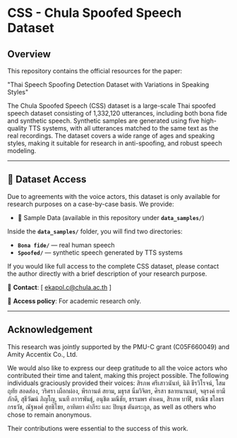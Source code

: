 <!-- markdownlint-disable -->
# CSS - Chula Spoofed Speech Dataset

## Overview
This repository contains the official resources for the paper:

"Thai Speech Spoofing Detection Dataset with Variations in Speaking Styles"

The Chula Spoofed Speech (CSS) dataset is a large-scale Thai spoofed speech dataset consisting of 1,332,120 utterances, including both bona fide and synthetic speech. Synthetic samples are generated using five high-quality TTS systems, with all utterances matched to the same text as the real recordings. The dataset covers a wide range of ages and speaking styles, making it suitable for research in anti-spoofing, and robust speech modeling.

---

## 📂 Dataset Access
Due to agreements with the voice actors, this dataset is only available for research purposes on a case-by-case basis. We provide:

- 📁 Sample Data (available in this repository under **`data_samples/`**)
  
Inside the **`data_samples/`** folder, you will find two directories:
- **`Bona fide/`** — real human speech  
- **`Spoofed/`** — synthetic speech generated by TTS systems

If you would like full access to the complete CSS dataset, please contact the author directly with a brief description of your research purpose.

📧 **Contact**: [ ekapol.c@chula.ac.th ]

📄 **Access policy**: For academic research only.

---

## Acknowledgement
This research was jointly supported by the PMU-C grant (C05F660049) and Amity Accentix Co., Ltd.

We would also like to express our deep gratitude to all the voice actors who contributed their time and talent, making this project possible. The following individuals graciously provided their voices: สิรภพ ศรีเสาวนันท์, นิติ ธีรวิโรจน์, โสมฤทัย สอดส่อง, วริศรา เผือกผ่อง, พีรกานต์ สยาม, มธุรส นิ่มวิจิตร, ศิรสา ชลายนานนท์, จตุรงค์ ยามีภักดี, สุธีวัฒน์ ภิญโญ, นนที ถาวรพันธุ์, อนุชิต มณีชัย, ธรรมพร คำเคน, สิรภพ บาฬี, ชาณิช ชโลธรกรธวัช, ณัฐพงศ์ สุทธิไชย, อาทิตยา คำภีระ และ ปิยนุช ตันตระกูล, as well as others who chose to remain anonymous.

Their contributions were essential to the success of this work.

<!-- markdownlint-enable -->

